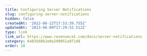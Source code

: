 ```yaml
---
title: Configuring Server Notifications
slug: configuring-server-notifications
hidden: false
createdAt: '2022-06-22T17:53:39.755Z'
updatedAt: '2023-06-09T17:29:52.512Z'
type: link
link_url: https://www.revenuecat.com/docs/server-notifications
category: 6483560b2e0a290051a971d8
order: 10
---
```


